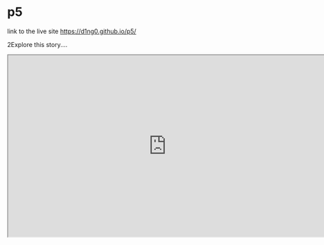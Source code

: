 # p5


link to the live site https://d1ng0.github.io/p5/

2Explore this story....

<iframe width="730" height="420" src="https://editor.p5js.org/diegotrazzi/embed/SkhzQR13m"></iframe>
